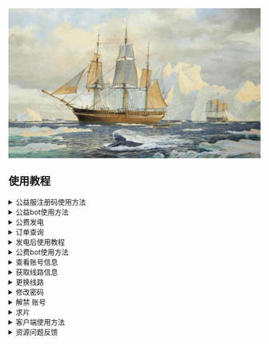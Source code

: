 <div style="width: 100%; height: 300px; overflow: hidden; margin-bottom: 20px;">
    <img src="/assets/3.jpg" alt="头部图片" style="width: 100%; height: auto; object-fit: cover;">
</div>

## 使用教程

<details>
  <summary>公益服注册码使用方法</summary>
  <div margin-align="center">
    <img src="/assets/公益bot1.png" style="width:100%; max-width:600px;" />
  </div>
  点击使用注册码
   <div margin-align="center">
    <img src="/assets/公益服注册码.png" style="width:100%; max-width:600px;" />
   </div>
   <div margin-align="center">
    <img src="/assets/公益注册.png" style="width:100%; max-width:600px;" />
   </div>

   <div margin-align="center">
    <img src="/assets/公益注册2.png" style="width:100%; max-width:600px;" />
   </div>

  <div margin-align="center">
    <img src="/assets/公益注册成功.png" style="width:100%; max-width:600px;" />
  </div>
</details>

<details>
  <summary>公益bot使用方法</summary>
  
  这里是 Infuse 使用方法的详细介绍。
  <div margin-align="center">
    <img src="/assets/公益bot功能.png" style="width:100%; max-width:600px;" />
  </div>
  公益bot兑换功能:
  <div margin-align="center">
    <img src="/assets/公益兑换.png" style="width:100%; max-width:600px;" />
  </div>
</details>

<details>
  <summary>公费发电</summary>

  1.发电链接：[@发电](https://shop.startednow.org/ )
  <div margin-align="center">
    <img src="/assets/发电1.png" style="width:100%; max-width:600px;" />
  </div>
  <div margin-align="center">
    <img src="/assets/发电2.png" style="width:100%; max-width:600px;" />
  </div>
  <div margin-align="center">
    <img src="/assets/发电3.png" style="width:100%; max-width:600px;" />
  </div>
  点击  复制
  <div margin-align="center">
    <img src="/assets/发电4.png" style="width:100%; max-width:600px;" />
  </div>

</details>

<details>
  <summary>订单查询</summary>
  <div margin-align="center">
    <img src="/assets/订单查询1.png" style="width:100%; max-width:600px;" />
  </div>
  <div margin-align="center">
    <img src="/assets/订单查询2.png" style="width:100%; max-width:600px;" />
  </div>
 
  
</details>

<details>
  <summary>发电后使用教程</summary>
  
  这里是兑换尊享线路的方法。
  打开tg收藏
  <div margin-align="center">
    <img src="/assets/使用1.png" style="width:100%; max-width:600px;" />
  </div>
  将复制的链接发给收藏
  点击发出去的链接
  <div margin-align="center">
    <img src="/assets/使用2.png" style="width:100%; max-width:600px;" />
  </div>
  点击/start使用
  <div margin-align="center">
    <img src="/assets/使用3.png" style="width:100%; max-width:600px;" />
  </div>
</details>



<details>
  <summary>公费bot使用方法</summary>
  bot功能如下
  <div margin-align="center">
    <img src="/assets/公费bot1.png" style="width:100%; max-width:600px;" />
  </div>
  
</details>

<details>
  <summary>查看账号信息</summary>
  
  <div margin-align="center">
    <img src="/assets/个人信息1.png" style="width:100%; max-width:600px;" />
  </div>
  点播功能：
  1.求片（响应快，入库快）
  2.下载（消耗积分下载）
  <div margin-align="center">
    <img src="/assets/点播1.png" style="width:100%; max-width:600px;" />
  </div>
</details>

<details>
  <summary>获取线路信息</summary>
  线路和端口对应，cdn国内更快。
  <div margin-align="center">
    <img src="/assets/线路1.png" style="width:100%; max-width:600px;" />
  </div>
  
</details>


<details>
  <summary>更换线路</summary>
  线路任选
  <div margin-align="center">
    <img src="/assets/线路1.png" style="width:100%; max-width:600px;" />
  </div>
  
  
</details>

<details>
  <summary>修改密码</summary>
  1.
  <div margin-align="center">
    <img src="/assets/密码1.png" style="width:100%; max-width:600px;" />
  </div>
  2.
  <div margin-align="center">
    <img src="/assets/密码2.png" style="width:100%; max-width:600px;" />
  </div>
  
</details>

<details>
  <summary>解禁 账号</summary>
  
  tg群联系管理申述。
  
</details>

<details>
  <summary>求片</summary>
  1.机器人求片（在公费bot点播功能中）
  <div margin-align="center">
    <img src="/assets/求片1.png" style="width:100%; max-width:600px;" />
  </div>
  2.网站求片

  求片入口：[@求片](https://create.startednow.org)

  这里是求片的方法。

  
</details>

<details>
  <summary>客户端使用方法</summary>
  打开emby，点击 跳过 按钮，我们手动连接服务器 
  <div margin-align="center">
    <img src="/assets/客户端1.png" style="width:100%; max-width:600px;" />
  </div>
  填写机器人给你的地址和端口号，然后点击 连接 按钮
 <div margin-align="center">
    <img src="/assets/客户端2.png" style="width:100%; max-width:600px;" />
  </div>
  填写自己的账号密码点击 登录 按钮
  <div margin-align="center">
    <img src="/assets/客户端3.png" style="width:100%; max-width:600px;" />
  </div>
</details>



<details>
  <summary>资源问题反馈</summary>
  
 资源问题反馈,请tg群反馈。
  
</details>
